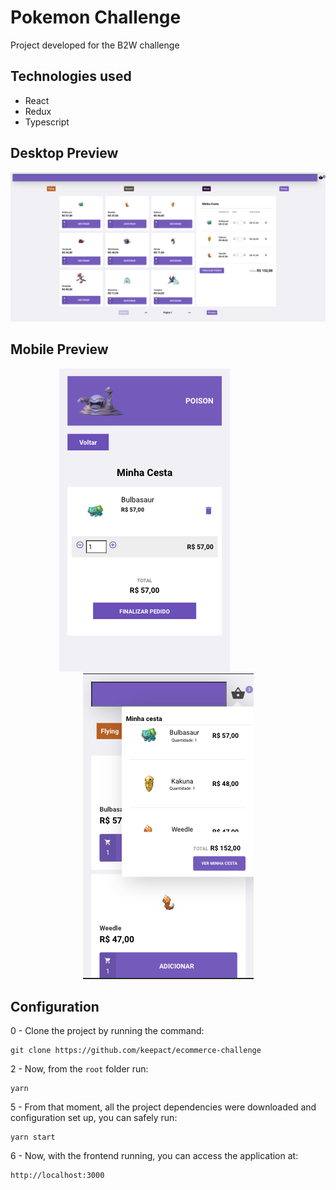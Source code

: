 # Pokemon Challenge

Project developed for the B2W challenge

## Technologies used

- React
- Redux
- Typescript

## Desktop Preview

<p align="center">
  <img alt="GitHub language count" src="https://github.com/keepact/ecommerce-challenge/blob/master/src/assets/preview/desktop-home.png">
 </p>
 
 ## Mobile Preview

<p align="center">
  <span>
    <img alt="GitHub language count" src="https://github.com/keepact/ecommerce-challenge/blob/master/src/assets/preview/mobile-car.png">
   <span>
  <span>&nbsp;&nbsp;&nbsp;&nbsp;&nbsp;&nbsp;&nbsp;&nbsp;&nbsp;&nbsp;&nbsp;&nbsp;&nbsp;&nbsp;&nbsp;&nbsp;&nbsp;&nbsp;</span>
  <span>
    <img alt="GitHub language count" src="https://github.com/keepact/ecommerce-challenge/blob/master/src/assets/preview/mobile-home.png">
   </span
</p>

## Configuration


0 - Clone the project by running the command:

    git clone https://github.com/keepact/ecommerce-challenge

2 - Now, from the ``root`` folder run:

    yarn

5 - From that moment, all the project dependencies were downloaded and configuration set up, you can safely run:

    yarn start
        
6 - Now, with the frontend running, you can access the application at: 

    http://localhost:3000
